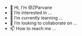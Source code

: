 - 👋 Hi, I’m @ZParvane
- 👀 I’m interested in ...
- 🌱 I’m currently learning ...
- 💞️ I’m looking to collaborate on ...
- 📫 How to reach me ...

<!---
ZParvane/ZParvane is a ✨ special ✨ repository because its `README.md` (this file) appears on your GitHub profile.
You can click the Preview link to take a look at your changes.
--->
